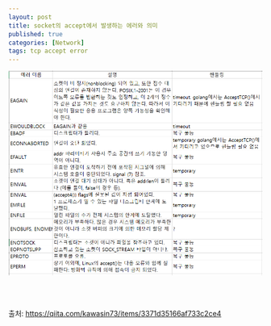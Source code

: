 ```yaml
---
layout: post
title: socket의 accept에서 발생하는 에러와 의미
published: true
categories: [Network]
tags: tcp accept error
---
```

![](/images/2018/network_accept_error.PNG)   
  
</br>  
</br>   
  
출처: https://qiita.com/kawasin73/items/3371d35166af733c2ce4  